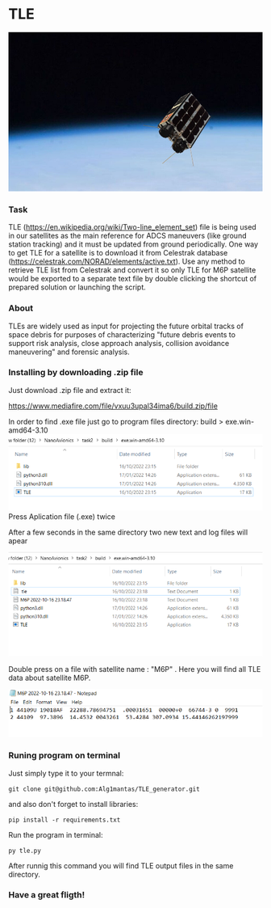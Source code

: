 # TLE

![My Image](tle_pic/NanoAvionics-M6P.jpeg)

### Task

TLE (https://en.wikipedia.org/wiki/Two-line_element_set) file is being used in our satellites as the main reference for ADCS
maneuvers (like ground station tracking) and it must be updated from ground periodically. One way to get TLE for a
satellite is to download it from Celestrak database (https://celestrak.com/NORAD/elements/active.txt).
Use any method to retrieve TLE list from Celestrak and convert it so only TLE for M6P satellite would be exported to a
separate text file by double clicking the shortcut of prepared solution or launching the script.

### About

TLEs are widely used as input for projecting the future orbital tracks of space debris for purposes of characterizing "future debris events to support risk analysis, close approach analysis, collision avoidance maneuvering" and forensic analysis.

### Installing by downloading .zip file

Just download .zip file and extract it:

https://www.mediafire.com/file/vxuu3upal34ima6/build.zip/file

In order to find .exe file just go to program files directory: build > exe.win-amd64-3.10
![My Image](tle_pic/Capture1.PNG)
Press Aplication file (.exe) twice

After a few seconds in the same directory two new text and log files will apear

![My Image](tle_pic/Capture2.PNG)

Double press on a file with satellite name : "M6P" . Here you will find all TLE data about satellite M6P.

![My Image](tle_pic/Capture3.PNG)

### Runing program on terminal

Just simply type it to your termnal:

```
git clone git@github.com:Alg1mantas/TLE_generator.git
```

and also don't forget to install libraries:

```
pip install -r requirements.txt
```

Run the program in terminal:

```
py tle.py
```

After runnig this command you will find TLE output files in the same directory.

### Have a great fligth!

